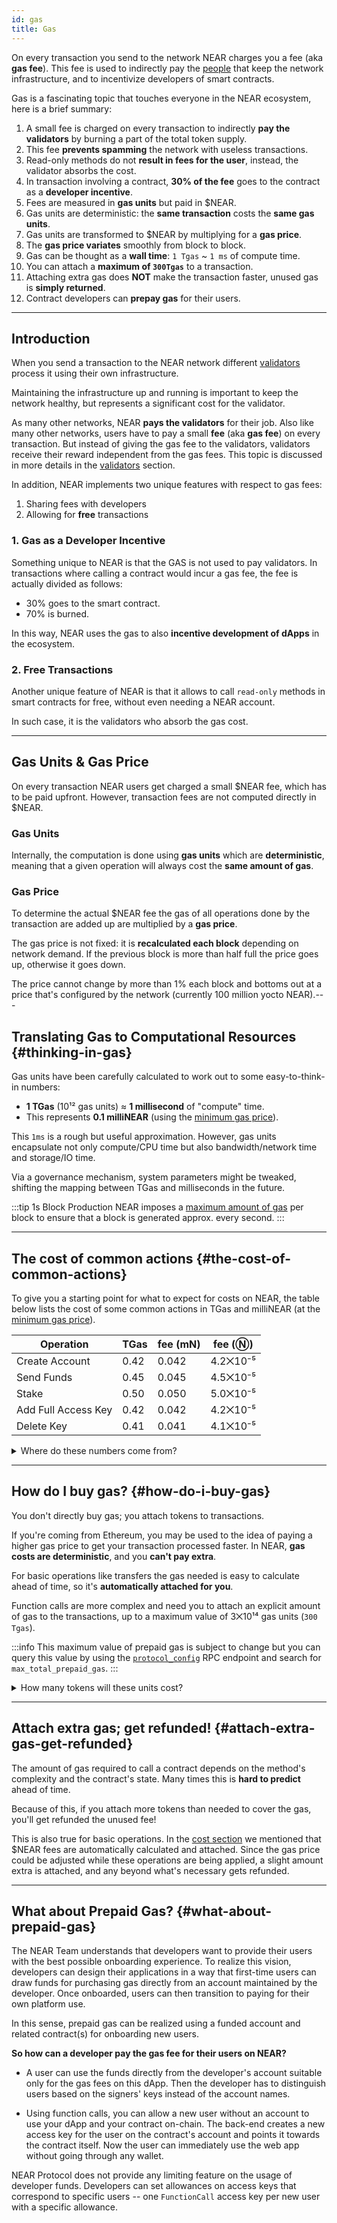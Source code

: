 ```yaml
---
id: gas
title: Gas
---
```


On every transaction you send to the network NEAR charges you a fee (aka **gas fee**). This fee is used to indirectly pay the [people](../validators.md) that keep the network infrastructure, and to incentivize developers of smart contracts.

Gas is a fascinating topic that touches everyone in the NEAR ecosystem, here is a brief summary:

1. A small fee is charged on every transaction to indirectly **pay the validators** by burning a part of the total token supply.
2. This fee **prevents spamming** the network with useless transactions.
3. Read-only methods do not **result in fees for the user**, instead, the validator absorbs the cost.
4. In transaction involving a contract, **30% of the fee** goes to the contract as a **developer incentive**.
5. Fees are measured in **gas units** but paid in $NEAR.
6. Gas units are deterministic: the **same transaction** costs the **same gas units**.
7. Gas units are transformed to $NEAR by multiplying for a **gas price**.
8. The **gas price variates** smoothly from block to block.
9. Gas can be thought as a **wall time**: `1 Tgas` ~ `1 ms` of compute time.
10. You can attach a **maximum of `300Tgas`** to a transaction.
11. Attaching extra gas does **NOT** make the transaction faster, unused gas is **simply returned**.
12. Contract developers can **prepay gas** for their users.

---

## Introduction
When you send a transaction to the NEAR network different [validators](../validators.md) process it using their own infrastructure.

Maintaining the infrastructure up and running is important to keep the network healthy, but represents a significant cost for the validator.

As many other networks, NEAR **pays the validators** for their job. Also like many other networks, users have to pay a small **fee** (aka **gas fee**) on every transaction. But instead of giving the gas fee to the validators, validators receive their reward independent from the gas fees. This topic is discussed in more details in the [validators](../validators.md) section.

In addition, NEAR implements two unique features with respect to gas fees:
1. Sharing fees with developers
2. Allowing for **free** transactions

### 1. Gas as a Developer Incentive
Something unique to NEAR is that the GAS is not used to pay validators. In transactions where calling a contract would incur a gas fee, the fee is actually divided as follows:
- 30% goes to the smart contract.
- 70% is burned.

In this way, NEAR uses the gas to also **incentive development of dApps** in the ecosystem.

### 2. Free Transactions
Another unique feature of NEAR is that it allows to call `read-only` methods in smart contracts for free, without even needing a NEAR account.

In such case, it is the validators who absorb the gas cost.

---

## Gas Units & Gas Price
On every transaction NEAR users get charged a small $NEAR fee, which has to be paid upfront. However, transaction fees are not computed directly in $NEAR.

### Gas Units
Internally, the computation is done using **gas units** which are **deterministic**, meaning that a given operation will always cost the **same amount of gas**.

### Gas Price
To determine the actual $NEAR fee the gas of all operations done by the transaction are added up are multiplied by a **gas price**.

The gas price is not fixed: it is **recalculated each block** depending on network demand. If the previous block is more than half full the price goes up, otherwise it goes down.

The price cannot change by more than 1% each block and bottoms out at a price that's configured by the network (currently 100 million yocto NEAR).<!-- Note that the gas price can differ between NEAR's mainnet & testnet. \[Check the gas price\](#whats-the-price-of-gas-right-now). -->---

## Translating Gas to Computational Resources {#thinking-in-gas}
Gas units have been carefully calculated to work out to some easy-to-think-in numbers:

- **1 TGas** (10¹² gas units) ≈ **1 millisecond** of "compute" time.
- This represents **0.1 milliNEAR** (using the [minimum gas price](#how-is-the-gas-price-computed)).

This `1ms` is a rough but useful approximation. However, gas units encapsulate not only compute/CPU time but also bandwidth/network time and storage/IO time.

Via a governance mechanism, system parameters might be tweaked, shifting the mapping between TGas and milliseconds in the future.

:::tip 1s Block Production NEAR imposes a [maximum amount of gas](/api/rpc/setup#protocol-config) per block to ensure that a block is generated approx. every second. :::


---

## The cost of common actions {#the-cost-of-common-actions}

To give you a starting point for what to expect for costs on NEAR, the table below lists the cost of some common actions in TGas and milliNEAR (at the [minimum gas price](#how-is-the-gas-price-computed)).

| Operation           | TGas | fee (mN) | fee (Ⓝ)  |
| ------------------- | ---- | -------- | -------- |
| Create Account      | 0.42 | 0.042    | 4.2⨉10⁻⁵ |
| Send Funds          | 0.45 | 0.045    | 4.5⨉10⁻⁵ |
| Stake               | 0.50 | 0.050    | 5.0⨉10⁻⁵ |
| Add Full Access Key | 0.42 | 0.042    | 4.2⨉10⁻⁵ |
| Delete Key          | 0.41 | 0.041    | 4.1⨉10⁻⁵ |

<details class="info">
<summary>Where do these numbers come from?</summary>

NEAR is [configured](https://github.com/near/nearcore/blob/master/core/primitives/res/runtime_configs/parameters.yaml) with base costs. An example:

```json
  transfer_cost: {
    send_sir:     115123062500,
    send_not_sir: 115123062500,
    execution:    115123062500
  }
```

The "sir" here stands for "sender is receiver". Yes, these are all identical, but that could change in the future.

When you make a request to transfer funds, NEAR immediately deducts the appropriate `send` amount from your account. Then it creates a _receipt_, an internal book-keeping mechanism to facilitate NEAR's asynchronous, sharded design (if you're coming from Ethereum, forget what you know about Ethereum's receipts, as they're completely different). Creating a receipt has its own associated costs:

```json
  action_receipt_creation_config: {
    send_sir:     108059500000,
    send_not_sir: 108059500000,
    execution:    108059500000
  }
```
You can query this value by using the [`protocol_config`](/api/rpc/setup#protocol-config) RPC endpoint and search for `action_receipt_creation_config`.

The appropriate `send` amount for creating this receipt is also immediately deducted from your account.

The "transfer" action won't be finalized until the next block. At this point, the `execution` amount for each of these actions will be deducted from your account (something subtle: the gas units on this next block could be multiplied by a gas price that's up to 1% different, since gas price is recalculated on each block). Adding it all up to find the total transaction fee:

```
    (transfer_cost.send_not_sir  + action_receipt_creation_config.send_not_sir ) * gas_price_at_block_1 +
    (transfer_cost.execution + action_receipt_creation_config.execution) * gas_price_at_block_2
```

</details>

---

## How do I buy gas? {#how-do-i-buy-gas}

You don't directly buy gas; you attach tokens to transactions.

If you're coming from Ethereum, you may be used to the idea of paying a higher gas price to get your transaction processed faster. In NEAR, **gas costs are deterministic**, and you **can't pay extra**.

For basic operations like transfers the gas needed is easy to calculate ahead of time, so it's **automatically attached for you**.

Function calls are more complex and need you to attach an explicit amount of gas to the transactions, up to a maximum value of 3⨉10¹⁴ gas units (`300 Tgas`).

:::info This maximum value of prepaid gas is subject to change but you can query this value by using the [`protocol_config`](/api/rpc/protocol#protocol-config) RPC endpoint and search for `max_total_prepaid_gas`. :::

<details class="warning">
<summary>How many tokens will these units cost?</summary>
Note that you are greenlighting a maximum number of gas _units_, not a number of NEAR tokens or yoctoNEAR.

These units will be multiplied by the gas price at the block in which they're processed. If the function call makes cross-contract calls, then separate parts of the function will be processed in different blocks, and could use different gas prices. At a minimum, the function will take two blocks to complete, as explained in [where those numbers come from](#the-cost-of-common-actions).

Assuming the system rests at minimum gas price of 100 million yoctoNEAR during the total operation, a maximum attached gas of 3⨉10¹⁴ would seem to allow a maximum expenditure of 3⨉10²² yN. However, there's also a pessimistic multiplier of about 6.4 to [prevent shard congestion](https://github.com/near/NEPs/issues/67).

Multiplying all three of these numbers, we find that maximum attached gas units allow about 0.2Ⓝ to be spent on the operation if gas prices stay at their minimum. If gas prices are above the minimum, this charge could be higher.

What if the gas price is at the minimum during the starting block, but the operation takes several blocks to complete, and subsequent blocks have higher gas prices? Could the charge be more than ~0.2Ⓝ? No. The pessimistic multiplier accounts for this possibility.

</details>

---

## Attach extra gas; get refunded! {#attach-extra-gas-get-refunded}
The amount of gas required to call a contract depends on the method's complexity and the contract's state. Many times this is **hard to predict** ahead of time.

Because of this, if you attach more tokens than needed to cover the gas, you'll get refunded the unused fee!

This is also true for basic operations. In the [cost section](#the-cost-of-common-actions-the-cost-of-common-actions) we mentioned that $NEAR fees are automatically calculated and attached. Since the gas price could be adjusted while these operations are being applied, a slight amount extra is attached, and any beyond what's necessary gets refunded.

---

## What about Prepaid Gas? {#what-about-prepaid-gas}

The NEAR Team understands that developers want to provide their users with the best possible onboarding experience. To realize this vision, developers can design their applications in a way that first-time users can draw funds for purchasing gas directly from an account maintained by the developer. Once onboarded, users can then transition to paying for their own platform use.

In this sense, prepaid gas can be realized using a funded account and related contract(s) for onboarding new users.

**So how can a developer pay the gas fee for their users on NEAR?**

- A user can use the funds directly from the developer's account suitable only for the gas fees on this dApp. Then the developer has to distinguish users based on the signers' keys instead of the account names.

- Using function calls, you can allow a new user without an account to use your dApp and your contract on-chain. The back-end creates a new access key for the user on the contract's account and points it towards the contract itself. Now the user can immediately use the web app without going through any wallet.

NEAR Protocol does not provide any limiting feature on the usage of developer funds. Developers can set allowances on access keys that correspond to specific users -- one `FunctionCall` access key per new user with a specific allowance.
